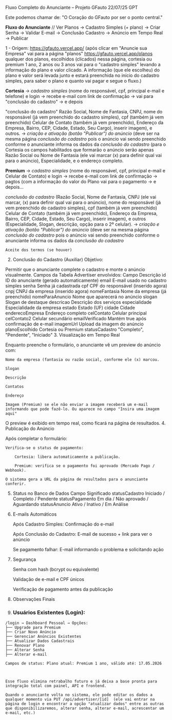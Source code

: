 Fluxo Completo do Anunciante – Projeto GFauto 22/07/25 GPT

Este podemos chamar de: "O Coração do GFauto por ser o ponto central."

**Fluxo do Anunciante** // Ver
Planos → Cadastro Simples (+ plano) → Criar Senha → Validar E-mail → Conclusão Cadastro → Anúncio em Tempo Real → Publicar

1 - Orígem: https://gfauto.vercel.app/   (após clicar em "Anuncie sua Empresa" vai para a página "planos" https://gfauto.vercel.app/planos qualquer dos planos, escolhidos (clicados) nessa página, cortesia ou premium 1 ano, 2 anos ou 3 anos vai para o "cadastro simples" levando a informação do plano e valor clicado. A informação (que ele escolheu) do plano e valor será levada junto e estará preenchida no início do cadastro simples, para saber o plano e quanto vai pagar e segue o fluxo.)

**Cortesia** → *cadastro simples* (nome do responsável, cpf, principal e-mail e telefone) e login → recebe e-mail com link de confirmação → vai para "conclusão do cadastro" → e depois

"conclusão do cadastro" Razão Social, Nome de Fantasia, CNPJ, nome do responsável (já vem preenchido do cadastro simples), cpf (também já vem preenchido) Celular de Contato (também já vem preenchido), Endereço da Empresa, Bairro, CEP, Cidade, Estado, Seu Cargo), inserir imagem), e outros.  → *criação e ativação (botão "Publicar") do anúncio* (deve ser na mesma página *conclusão do cadastro* pois o anúncio vai sendo preenchido conforme o anunciante informa os dados da *conclusão do cadastro* (para o Cortesia os campos habilitados que formarão o anúncio serão apenas Razão Social ou Nome de Fantasia (ele vai marcar (x) para definir qual vai para o anúncio), Especialidade, e o endereço completo.

**Premium** → *cadastro simples* (nome do responsável, cpf, principal e-mail e Celular de Contato) e login → recebe e-mail com link de confirmação → pagtos (com a informação do valor do Plano vai para o pagamento → e depois...

*conclusão do cadastro* (Razão Social, Nome de Fantasia, CNPJ (ele vai marcar, (x) para definir qual vai para o anúncio), nome do responsável (já vem preenchido do cadastro simples), cpf (também já vem preenchido) Celular de Contato (também já vem preenchido), Endereço da Empresa, Bairro, CEP, Cidade, Estado, Seu Cargo), inserir imagem), e outros (Especialidade, Slogan, descrição, opção para o 2º celular).  → *criação e ativação (botão "Publicar") do anúncio* (deve ser na mesma página *conclusão do cadastro* pois o anúncio vai sendo preenchido conforme o anunciante informa os dados da *conclusão do cadastro*

    Aceite dos termos (se houver)


2. Conclusão do Cadastro (Auxiliar)
Objetivo:

Permitir que o anunciante complete o cadastro e monte o anúncio visualmente.
Campos da Tabela Advertiser envolvidos:
Campo	Descrição
id	ID do anunciante (gerado automaticamente)
email	E-mail usado no cadastro simples
senha	Senha já cadastrada
cpf	CPF do responsável (inserido agora)
cnpj	CNPJ da empresa (inserido agora)
nomeFantasia	Nome da empresa (já preenchido)
nomeParaAnuncio	Nome que aparecerá no anúncio
slogan	Slogan de destaque
descricao	Descrição dos serviços
especialidade	Especialidade da empresa
estado	Estado (UF)
cidade	Cidade
enderecoEmpresa	Endereço completo
celContato	Celular principal
celContato2	Celular secundário
emailVerificado	Mantém true após confirmação de e-mail
imagemUrl	Upload da imagem do anúncio
planoEscolhido	Cortesia ou Premium
statusCadastro	"Completo", "Pendente", "Iniciado"
3. Visualização em Tempo Real

Enquanto preenche o formulário, o anunciante vê um preview do anúncio com:

    Nome da empresa (fantasia ou razão social, conforme ele (x) marcou.

    Slogan

    Descrição

    Contatos

    Endereço

    Imagem (Premium) se ele não enviar a imagem receberá um e-mail informando que pode fazê-lo. Ou aparece no campo "Insira uma imagem aqui"

O preview é exibido em tempo real, como ficará na página de resultados.
4. Publicação do Anúncio

Após completar o formulário:

    Verifica-se o status de pagamento:

        Cortesia: libera automaticamente a publicação.

        Premium: verifica se o pagamento foi aprovado (Mercado Pago / Webhook).

    O sistema gera a URL da página de resultados para o anunciante conferir.

5. Status no Banco de Dados
Campo	Significado
statusCadastro	Iniciado / Completo / Pendente
statusPagamento	Em dia / Não aprovado / Aguardando
statusAnuncio	Ativo / Inativo / Em Análise
6. E-mails Automáticos

    Após Cadastro Simples: Confirmação do e-mail

    Após Conclusão do Cadastro: E-mail de sucesso + link para ver o anúncio

    Se pagamento falhar: E-mail informando o problema e solicitando ação

7. Segurança

    Senha com hash (bcrypt ou equivalente)

    Validação de e-mail e CPF únicos

    Verificação de pagamento antes da publicação

8. Observações Finais

9. ### **Usuários Existentes (Login):**
```
/login → Dashboard Pessoal → Opções:
├── Upgrade para Premium
├── Criar Novo Anúncio
├── Gerenciar Anúncios Existentes
├── Atualizar Dados Cadastrais
├── Renovar Plano
├── Alterar Senha
├── Alterar e-mail

Campos de status: Plano atual: Premium 1 ano, válido até: 17.05.2026



```
	Esse fluxo elimina retrabalho futuro e já deixa a base pronta para integração total com painel, API e frontend.

    Quando o anunciante volta no sistema, ele pode editar os dados a qualquer momento via PUT /api/advertiser/[id]  (ele vai entrar na página de login e encontrar a opção "atualizar dados" entre as outras que disponibilizaremos, alterar senha, alterar e-mail, acrescentar um e-mail, etc.)

